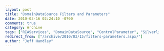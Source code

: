 ```yaml
---
layout: post
title: "DomainDataSource Filters and Parameters"
date: 2010-03-16 02:24:10 -0700
comments: true
category: Archive
tags: ["RIAServices", "DomainDataSource", "ControlParameter", "Silverlight"]
redirect_from: ["/archive/2010/03/15/filters-parameters.aspx/"]
author: "Jeff Handley"
---
```


